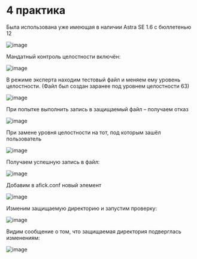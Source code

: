 # 4 практика
Была использована уже имеющая в наличии Astra SE 1.6 c бюллетенью 12

 ![image](https://github.com/KyryaschiyDeD/TOIB/assets/70753179/075633bc-82a8-4374-ae1b-5f8ed26118bf)

Мандатный контроль целостности включён:

![image](https://github.com/KyryaschiyDeD/TOIB/assets/70753179/f883ac2c-0b68-4867-9b0b-206aaa8c0647)

В режиме эксперта находим тестовый файл и меняем ему уровень целостности. (Файл был создан заранее под уровнем целостности 63)

 ![image](https://github.com/KyryaschiyDeD/TOIB/assets/70753179/47a60ce5-d3d7-4443-a1c1-5aaca5f446f6)

При попытке выполнить запись в защищаемый файл – получаем отказ

 ![image](https://github.com/KyryaschiyDeD/TOIB/assets/70753179/1535bf98-ae8d-4c2a-a74b-abf3ed8d2823)


При замене уровня целостности на тот, под которым зашёл пользователь

 ![image](https://github.com/KyryaschiyDeD/TOIB/assets/70753179/e9010f17-cf50-4bcf-9ab8-c869702300c2)


Получаем успешную запись в файл:
 
![image](https://github.com/KyryaschiyDeD/TOIB/assets/70753179/da71ca7c-3749-4605-b7ca-80aa4bd3a9bb)

Добавим в afick.conf новый элемент

![image](https://github.com/KyryaschiyDeD/TOIB/assets/70753179/dbcac689-372d-4436-abbb-3b44ce11699e)

Изменим защищаемую директорию и запустим проверку:

![image](https://github.com/KyryaschiyDeD/TOIB/assets/70753179/39b03b7f-d383-4895-9265-cc0211d051bf)

Видим сообщение о том, что защищаемая директория подверглась изменениям:

 ![image](https://github.com/KyryaschiyDeD/TOIB/assets/70753179/49b43c22-0fdc-4924-a4b7-3d27c368b29a)

